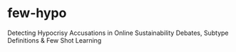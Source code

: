# few-hypo
Detecting Hypocrisy Accusations in Online Sustainability Debates, Subtype Definitions & Few Shot Learning
